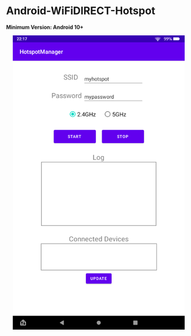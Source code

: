 # Android-WiFiDIRECT-Hotspot
**Minimum Version: Android 10+**  

<p align="center">
  <img src="screenshots/Screenshot_20220914-221713.png" height="800">
</p>
